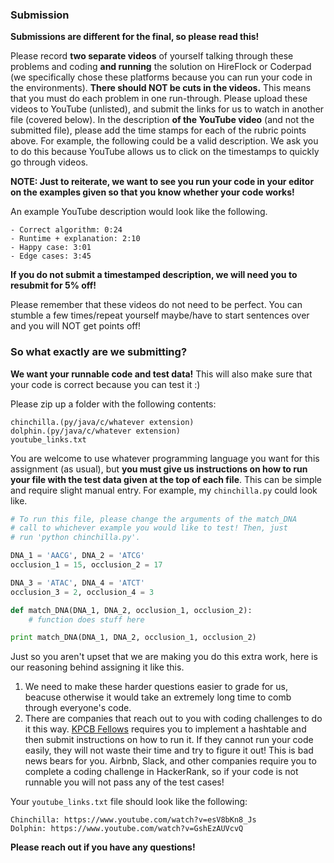 ### Submission

**Submissions are different for the final, so please read this!**

Please record **two separate videos** of yourself talking through these problems and coding **and running** the solution on HireFlock or Coderpad (we specifically chose these platforms because you can run your code in the environments). **There should NOT be cuts in the videos.** This means that you must do each problem in one run-through. Please upload these videos to YouTube (unlisted), and submit the links for us to watch in another file (covered below). In the description **of the YouTube video** (and not the submitted file), please add the time stamps for each of the rubric points above. For example, the following could be a valid description. We ask you to do this because YouTube allows us to click on the timestamps to quickly go through videos.

**NOTE: Just to reiterate, we want to see you run your code in your editor on the examples given so that you know whether your code works!**

An example YouTube description would look like the following.

```text
- Correct algorithm: 0:24
- Runtime + explanation: 2:10
- Happy case: 3:01
- Edge cases: 3:45
```

**If you do not submit a timestamped description, we will need you to resubmit for 5% off!**

Please remember that these videos do not need to be perfect. You can stumble a few times/repeat yourself maybe/have to start sentences over and you will NOT get points off!

### So what exactly are we submitting?

**We want your runnable code and test data!** This will also make sure that your code is correct because you can test it :)

Please zip up a folder with the following contents:

```
chinchilla.(py/java/c/whatever extension)
dolphin.(py/java/c/whatever extension)
youtube_links.txt
```

You are welcome to use whatever programming language you want for this assignment (as usual), but **you must give us instructions on how to run your file with the test data given at the top of each file**. This can be simple and require slight manual entry. For example, my `chinchilla.py` could look like.

```python
# To run this file, please change the arguments of the match_DNA
# call to whichever example you would like to test! Then, just
# run 'python chinchilla.py'.

DNA_1 = 'AACG', DNA_2 = 'ATCG'
occlusion_1 = 15, occlusion_2 = 17

DNA_3 = 'ATAC', DNA_4 = 'ATCT'
occlusion_3 = 2, occlusion_4 = 3

def match_DNA(DNA_1, DNA_2, occlusion_1, occlusion_2):
    # function does stuff here

print match_DNA(DNA_1, DNA_2, occlusion_1, occlusion_2)
```

Just so you aren't upset that we are making you do this extra work, here is our reasoning behind assigning it like this.

1. We need to make these harder questions easier to grade for us, beacuse otherwise it would take an extremely long time to comb through everyone's code.
2. There are companies that reach out to you with coding challenges to do it this way. [KPCB Fellows](kpcbfellows.com) requires you to implement a hashtable and then submit instructions on how to run it. If they cannot run your code easily, they will not waste their time and try to figure it out! This is bad news bears for you. Airbnb, Slack, and other companies require you to complete a coding challenge in HackerRank, so if your code is not runnable you will not pass any of the test cases!

Your `youtube_links.txt` file should look like the following:

```text
Chinchilla: https://www.youtube.com/watch?v=esV8bKn8_Js
Dolphin: https://www.youtube.com/watch?v=GshEzAUVcvQ
```

__Please reach out if you have any questions!__